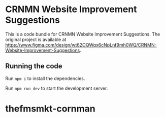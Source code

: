
  # CRNMN Website Improvement Suggestions

  This is a code bundle for CRNMN Website Improvement Suggestions. The original project is available at https://www.figma.com/design/wt62OQWqx6cNpLnf9mh0WQ/CRNMN-Website-Improvement-Suggestions.

  ## Running the code

  Run `npm i` to install the dependencies.

  Run `npm run dev` to start the development server.
  # thefmsmkt-cornman
